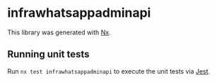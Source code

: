 # infrawhatsappadminapi

This library was generated with [Nx](https://nx.dev).

## Running unit tests

Run `nx test infrawhatsappadminapi` to execute the unit tests via [Jest](https://jestjs.io).
